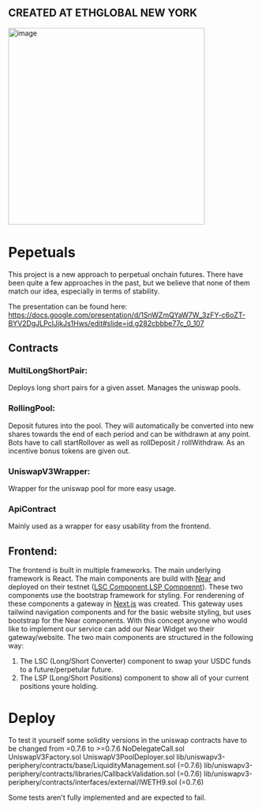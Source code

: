 ## CREATED AT ETHGLOBAL NEW YORK

<img width="398" alt="image" src="https://github.com/lorbke/Pepetuals/assets/72362902/3c19e0a6-f017-49bf-ad30-87815a5e9ae3">

# Pepetuals

This project is a new approach to perpetual onchain futures. There have been quite a few approaches in the past, but we believe that none of them match our idea, especially in terms of stability.

The presentation can be found here:
https://docs.google.com/presentation/d/1SnWZmQYaW7W_3zFY-c6oZT-BYV2DgJLPcIJjkJs1Hws/edit#slide=id.g282cbbbe77c_0_107

## Contracts

### MultiLongShortPair:
Deploys long short pairs for a given asset.
Manages the uniswap pools.

### RollingPool:
Deposit futures into the pool. They will automatically be converted into new shares towards the end of each period and can be withdrawn at any point.
Bots have to call startRollover as well as rollDeposit / rollWithdraw. As an incentive bonus tokens are given out.

### UniswapV3Wrapper:
Wrapper for the uniswap pool for more easy usage.

### ApiContract
Mainly used as a wrapper for easy usability from the frontend.


## Frontend:
The frontend is built in multiple frameworks. The main underlying framework is React. The main components are build with [Near](https://near.org/) and deployed on their testnet ([LSC Component](https://test.near.org/paulg00.testnet/widget/LSC.Main),[LSP Compoennt](https://test.near.org/paulg00.testnet/widget/LSP.Main)). These two components use the bootstrap framework for styling. For renderening of these components a gateway in [Next.js](https://nextjs.org) was created. This gateway uses tailwind navigation components and for the basic website styling, but uses bootstrap for the Near components.
With this concept anyone who would like to implement our service can add our Near Widget wo their gateway/website.
The two main components are structured in the following way:
1. The LSC (Long/Short Converter) component to swap your USDC funds to a future/perpetular future.
2. The LSP (Long/Short Positions) component to show all of your current positions youre holding.

# Deploy

To test it yourself some solidity versions in the uniswap contracts have to be changed from =0.7.6 to >=0.7.6
NoDelegateCall.sol
UniswapV3Factory.sol
UniswapV3PoolDeployer.sol
lib/uniswapv3-periphery/contracts/base/LiquidityManagement.sol (=0.7.6)
lib/uniswapv3-periphery/contracts/libraries/CallbackValidation.sol (=0.7.6)
lib/uniswapv3-periphery/contracts/interfaces/external/IWETH9.sol (=0.7.6)


Some tests aren't fully implemented and are expected to fail.
